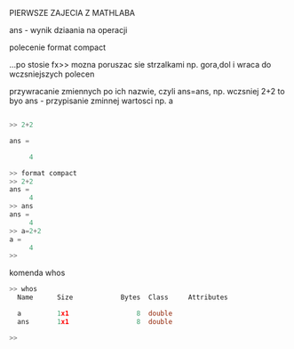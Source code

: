 PIERWSZE ZAJECIA Z MATHLABA

ans - wynik dziaania na operacji

polecenie format compact

...po stosie fx>> mozna poruszac sie strzalkami np. gora,dol i wraca do wczsniejszych polecen 

przywracanie zmiennych po ich nazwie, czyli ans=ans, np. wczsniej 2+2 to byo ans - przypisanie zminnej wartosci np. a

```c

>> 2+2

ans =

     4

>> format compact
>> 2+2
ans =
     4
>> ans
ans =
     4
>> a=2+2
a =
     4
>> 

```

komenda whos

```c
>> whos
  Name      Size            Bytes  Class     Attributes

  a         1x1                 8  double              
  ans       1x1                 8  double              

>> 

```

